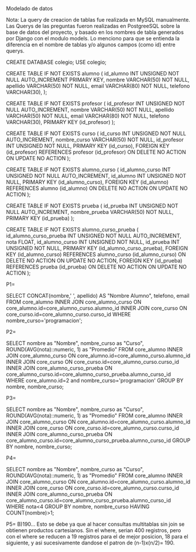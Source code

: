 Modelado de datos

Nota: La query de creacion de tablas fue realizada en MySQL manualmente. Las Querys de las preguntas fueron realizadas en PostgreeSQL sobre la base de datos del proyecto, y basado en los nombres de tabla generados por Django con el modulo models. Lo menciono para que se entienda la diferencia en el nombre de tablas y/o algunos campos (como id) entre querys.

CREATE DATABASE colegio;
USE colegio;

CREATE TABLE IF NOT EXISTS alumno (
id_alumno INT UNSIGNED NOT NULL AUTO_INCREMENT PRIMARY KEY,
nombre VARCHAR(50) NOT NULL,
apellido VARCHAR(50) NOT NULL,
email VARCHAR(80) NOT NULL,
telefono VARCHAR(30),
);

CREATE TABLE IF NOT EXISTS profesor (
id_profesor INT UNSIGNED NOT NULL AUTO_INCREMENT,
nombre VARCHAR(50) NOT NULL,
apellido VARCHAR(50) NOT NULL,
email VARCHAR(80) NOT NULL,
telefono VARCHAR(30),
PRIMARY KEY (id_profesor)
);

CREATE TABLE IF NOT EXISTS curso (
id_curso INT UNSIGNED NOT NULL AUTO_INCREMENT,
nombre_curso VARCHAR(50) NOT NULL,
id_profesor INT UNSIGNED NOT NULL,
PRIMARY KEY (id_curso),
FOREIGN KEY (id_profesor) REFERENCES profesor (id_profesor)
ON DELETE NO ACTION ON UPDATE NO ACTION
);

CREATE TABLE IF NOT EXISTS alumno_curso (
id_alumno_curso INT UNSIGNED NOT NULL AUTO_INCREMENT,
id_alumno INT UNSIGNED NOT NULL,
PRIMARY KEY (id_alumno_curso),
FOREIGN KEY (id_alumno) REFERENCES alumno (id_alumno)
ON DELETE NO ACTION ON UPDATE NO ACTION
);

CREATE TABLE IF NOT EXISTS prueba (
id_prueba INT UNSIGNED NOT NULL AUTO_INCREMENT,
nombre_prueba VARCHAR(50) NOT NULL,
PRIMARY KEY (id_prueba)
);

CREATE TABLE IF NOT EXISTS alumno_curso_prueba (
id_alumno_curso_prueba INT UNSIGNED NOT NULL AUTO_INCREMENT,
nota FLOAT,
id_alumno_curso INT UNSIGNED NOT NULL,
id_prueba INT UNSIGNED NOT NULL,
PRIMARY KEY (id_alumno_curso_prueba),
FOREIGN KEY (id_alumno_curso) REFERENCES alumno_curso (id_alumno_curso)
ON DELETE NO ACTION ON UPDATE NO ACTION,
FOREIGN KEY (id_prueba) REFERENCES prueba (id_prueba)
ON DELETE NO ACTION ON UPDATE NO ACTION
);

P1=

SELECT CONCAT(nombre,' ', apellido) AS "Nombre Alumno", telefono, email
FROM core_alumno
INNER JOIN core_alumno_curso ON core_alumno.id=core_alumno_curso.alumno_id
INNER JOIN core_curso ON core_curso.id=core_alumno_curso.curso_id
WHERE nombre_curso='programacion';

P2=

SELECT nombre as "Nombre", nombre_curso as "Curso", ROUND(AVG(nota)::numeric, 1) as "Promedio"
FROM core_alumno
INNER JOIN core_alumno_curso ON core_alumno.id=core_alumno_curso.alumno_id
INNER JOIN core_curso ON core_curso.id=core_alumno_curso.curso_id
INNER JOIN core_alumno_curso_prueba ON core_alumno_curso.id=core_alumno_curso_prueba.alumno_curso_id
WHERE core_alumno.id=2 and nombre_curso='programacion'
GROUP BY nombre, nombre_curso;

P3=

SELECT nombre as "Nombre", nombre_curso as "Curso", ROUND(AVG(nota)::numeric, 1) as "Promedio"
FROM core_alumno
INNER JOIN core_alumno_curso ON core_alumno.id=core_alumno_curso.alumno_id
INNER JOIN core_curso ON core_curso.id=core_alumno_curso.curso_id
INNER JOIN core_alumno_curso_prueba ON core_alumno_curso.id=core_alumno_curso_prueba.alumno_curso_id
GROUP BY nombre, nombre_curso;

P4=

SELECT nombre as "Nombre", nombre_curso as "Curso", ROUND(AVG(nota)::numeric, 1) as "Promedio"
FROM core_alumno
INNER JOIN core_alumno_curso ON core_alumno.id=core_alumno_curso.alumno_id
INNER JOIN core_curso ON core_curso.id=core_alumno_curso.curso_id
INNER JOIN core_alumno_curso_prueba ON core_alumno_curso.id=core_alumno_curso_prueba.alumno_curso_id
WHERE nota<4 GROUP BY nombre, nombre_curso HAVING COUNT(nombre)>1;

P5= B)190... Esto se debe ya que al hacer consultas multitablas sin join se obtienen productos cartesianos. Sin el where, serian 400 registros, pero con el where se reducen a 19 registros para el de mejor posicion, 18 para el siguiente, y asi sucesivamente dandose el patron de (n-1)x(n/2)= 190.
